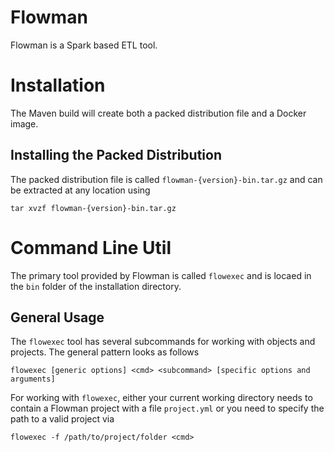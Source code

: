 # Flowman

Flowman is a Spark based ETL tool.

# Installation

The Maven build will create both a packed distribution file and a Docker image.

## Installing the Packed Distribution 

The packed distribution file is called `flowman-{version}-bin.tar.gz` and can be extracted at any 
location using

    tar xvzf flowman-{version}-bin.tar.gz

# Command Line Util

The primary tool provided by Flowman is called `flowexec` and is locaed in the `bin` folder of the 
installation directory.

## General Usage

The `flowexec` tool has several subcommands for working with objects and projects. The general pattern 
looks as follows

    flowexec [generic options] <cmd> <subcommand> [specific options and arguments]

For working with `flowexec`, either your current working directory needs to contain a Flowman
project with a file `project.yml` or you need to specify the path to a valid project via

    flowexec -f /path/to/project/folder <cmd>
    
